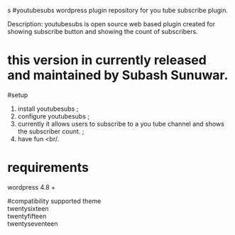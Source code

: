 s
#youtubesubs
wordpress plugin repository for you tube subscribe plugin.

Description: youtubesubs is open source web based plugin created for showing subscribe button and showing the count of subscribers. 


# this version in currently released and  maintained by Subash Sunuwar.


#setup
1. install youtubesubs ;<br/>
2. configure youtubesubs ; <br/>
3. currently it allows users to subscribe to a you tube channel and shows the subscriber count. ; <br/>
4. have fun <br/.

# requirements
wordpress 4.8 +<br/>

#compatibility
supported theme <br/>
twentysixteen<br/>
twentyfifteen<br/>
twentyseventeen<br/>
